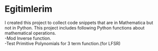 # Egitimlerim
I created this project to collect code snippets that are in Mathematica but not in Python.
This project includes following Python functions about mathematical operations.<br/>
-Mod Inverse function.<br/>
-Test Primitive Polynomials for 3 term function.(for LFSR)<br/>
